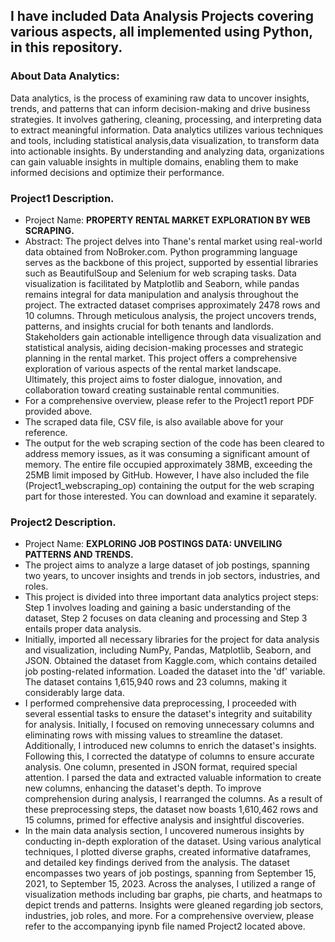 ## I have included Data Analysis Projects covering various aspects, all implemented using Python, in this repository. 

### About Data Analytics:
Data analytics, is the process of examining raw data to uncover insights, trends, and patterns that can inform decision-making and drive business strategies. It involves gathering, cleaning, processing, and interpreting data to extract meaningful information. Data analytics utilizes various techniques and tools, including statistical analysis,data visualization, to transform data into actionable insights. By understanding and analyzing data, organizations can gain valuable insights in multiple domains, enabling them to make informed decisions and optimize their performance. 

### Project1 Description. 
- Project Name: **PROPERTY RENTAL MARKET EXPLORATION BY WEB SCRAPING.**  
- Abstract: The project delves into Thane's rental market using real-world data obtained from NoBroker.com. Python programming language serves as the backbone of this project, supported by essential libraries such as BeautifulSoup and Selenium for web scraping tasks. Data visualization is facilitated by Matplotlib and Seaborn, while pandas remains integral for data manipulation and analysis throughout the project. The extracted dataset comprises approximately 2478 rows and 10 columns. Through meticulous analysis, the project uncovers trends, patterns, and insights crucial for both tenants and landlords. Stakeholders gain actionable intelligence through data visualization and statistical analysis, aiding decision-making processes and strategic planning in the rental market. This project offers a comprehensive exploration of various aspects of the rental market landscape. Ultimately, this project aims to foster dialogue, innovation, and collaboration toward creating sustainable rental communities. 
- For a comprehensive overview, please refer to the Project1 report PDF provided above.
- The scraped data file, CSV file, is also available above for your reference.
- The output for the web scraping section of the code has been cleared to address memory issues, as it was consuming a significant amount of memory. The entire file occupied approximately 38MB, exceeding the 25MB limit imposed by GitHub. However, I have also included the file (Project1_webscraping_op) containing the output for the web scraping part for those interested. You can download and examine it separately. 

### Project2 Description. 
- Project Name: **EXPLORING JOB POSTINGS DATA: UNVEILING PATTERNS AND TRENDS.**
- The project aims to analyze a large dataset of job postings, spanning two years, to uncover insights and trends in job sectors, industries, and roles.
- This project is divided into three important data analytics project steps: Step 1 involves loading and gaining a basic understanding of the dataset, Step 2 focuses on data cleaning and processing and Step 3 entails proper data analysis. 
- Initially, imported all necessary libraries for the project for data analysis and visualization, including NumPy, Pandas, Matplotlib, Seaborn, and JSON. Obtained the dataset from Kaggle.com, which contains detailed job posting-related information. Loaded the dataset into the 'df' variable. The dataset contains 1,615,940 rows and 23 columns, making it considerably large data.
- I performed comprehensive data preprocessing, I proceeded with several essential tasks to ensure the dataset's integrity and suitability for analysis. Initially, I focused on removing unnecessary columns and eliminating rows with missing values to streamline the dataset. Additionally, I introduced new columns to enrich the dataset's insights. Following this, I corrected the datatype of columns to ensure accurate analysis. One column, presented in JSON format, required special attention. I parsed the data and extracted valuable information to create new columns, enhancing the dataset's depth. To improve comprehension during analysis, I rearranged the columns. As a result of these preprocessing steps, the dataset now boasts 1,610,462 rows and 15 columns, primed for effective analysis and insightful discoveries. 
- In the main data analysis section, I uncovered numerous insights by conducting in-depth exploration of the dataset. Using various analytical techniques, I plotted diverse graphs, created informative dataframes, and detailed key findings derived from the analysis. The dataset encompasses two years of job postings, spanning from September 15, 2021, to September 15, 2023. Across the analyses, I utilized a range of visualization methods including bar graphs, pie charts, and heatmaps to depict trends and patterns. Insights were gleaned regarding job sectors, industries, job roles, and more. For a comprehensive overview, please refer to the accompanying ipynb file named Project2 located above.  
